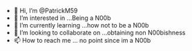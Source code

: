 - 👋 Hi, I’m @PatrickM59
- 👀 I’m interested in ...Being a N00b
- 🌱 I’m currently learning ...how not to be a N00b
- 💞️ I’m looking to collaborate on ...obtaining non N00bishness
- 📫 How to reach me ...  no point since im a N00b

<!---
PatrickM59/PatrickM59 is a ✨ special ✨ repository because its `README.md` (this file) appears on your GitHub profile.
You can click the Preview link to take a look at your changes.
--->
